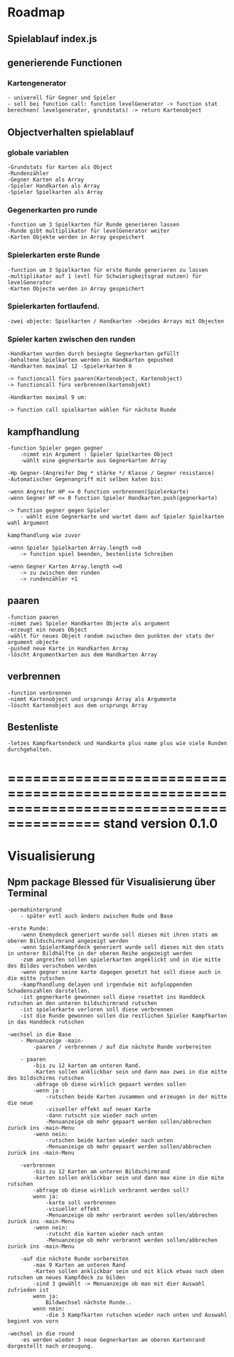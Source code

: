 # Roadmap

## Spielablauf index.js

## generierende Functionen

### Kartengenerator

    - univerell für Gegner und Spieler
    - soll bei function call: function levelGenerator -> function stat berechnen( levelgenerator, grundstats) -> return Kartenobject

## Objectverhalten spielablauf

### globale variablen

    -Grundstats für Karten als Object
    -Rundenzähler
    -Gegner Karten als Array
    -Spieler Handkarten als Array
    -Spieler Spielkarten als Array

### Gegenerkarten pro runde

    -function um 3 Spielkarten für Runde generieren lassen
    -Runde gibt multiplikator für levelGenerator weiter
    -Karten Objekte werden in Array gespeichert

### Spielerkarten erste Runde

    -function um 3 Spielkarten für erste Runde generieren zu lassen
    -multiplikator auf 1 (evtl für Schwierigkeitsgrad nutzen) für levelGenerator
    -Karten Objecte werden in Array gespeichert

### Spielerkarten fortlaufend.

    -zwei objecte: Spielkarten / Handkarten ->beides Arrays mit Objecten

### Spieler karten zwischen den runden

    -Handkarten wurden durch besiegte Gegnerkarten gefüllt
    -behaltene Spielkarten werden in Handkarten gepushed
    -Handkarten maximal 12 -Spielerkarten 0

    -> functioncall fürs paaren(Kartenobject, Kartenobject)
    -> functioncall fürs verbrennen(kartenobjekt)

    -Handkarten maximal 9 um:

    -> function call spielkarten wählen für nächste Runde

## kampfhandlung

    -function Spieler gegen gegner
        -nimmt ein Argument : Spieler Spielkarten Object
        -wählt eine gegnerkarte aus Gegnerkarten Array

    -Hp Gegner-(Angreifer Dmg * stärke */ Klasse / Gegner resistance)
    -Automatischer Gegenangriff mit selben katen bis:

    -wenn Angreifer HP <= 0 function verbrennen(Spielerkarte)
    -wenn Gegner HP <= 0 function Spieler Handkarten.push(gegnerkarte)

    -> function gegner gegen Spieler
        - wählt eine Gegnerkarte und wartet dann auf Spieler Spielkarten wahl Argument

    kampfhandlung wie zuvor

    -wenn Spieler Spielkarten Array.length <=0
        -> function spiel beenden, bestenliste Schreiben

    -wenn Gegner Karten Array.length <=0
        -> zu zwischen den runden
        -> rundenzähler +1

## paaren

    -function paaren
    -nimmt zwei Spieler Handkarten Objecte als argument
    -erzeugt ein neues Object
    -wählt für neues Object random zwischen den punkten der stats der argument objecte
    -pushed neue Karte in Handkarten Array
    -löscht Argumentkarten aus dem Handkarten Array

## verbrennen

    -function verbrennen
    -nimmt Kartenobject und ursprungs Array als Argumente
    -löscht Kartenobject aus dem ursprungs Array

## Bestenliste

    -letzes Kampfkartendeck und Handkarte plus name plus wie viele Runden durchgehalten.

=========================================================================================
stand version 0.1.0
=========================================================================================

# Visualisierung

## Npm package Blessed für Visualisierung über Terminal

    -permahintergrund
        - später evtl auch ändern zwischen Rude und Base

    -erste Runde:
        -wenn Enemydeck generiert wurde soll dieses mit ihren stats am oberen Bildschirmrand angezeigt werden
        -wenn SpielerKampfdeck generiert wurde soll dieses mit den stats in unterer Bildhälfte in der oberen Reihe angezeigt werden
        -zum angreifen sollen spielerkarten angeklickt und in die mitte des Bildes verschoben werden
        -wenn gegner seine karte dagegen gesetzt hat soll diese auch in die mitte rutschen
        -kampfhandlung delayen und irgendwie mit aufploppenden Schadenszahlen darstellen.
        -ist gegnerkarte gewonnen soll diese resettet ins Handdeck rutschen an den unteren bildschirmrand rutschen
        -ist spielerkarte verloren soll diese verbrennen
        -ist die Runde gewonnen sollen die restlichen Spieler Kampfkarten in das Handdeck rutschen

    -wechsel in die Base
        - Menuanzeige -main-
            -paaren / verbrennen / auf die nächste Runde vorbereiten

        - paaren
            -bis zu 12 karten am unteren Rand.
            -Karten sollen anklickbar sein und dann max zwei in die mitte des bildschirms rutschen
            -abfrage ob diese wirklich gepaart werden sollen
            -wenn ja :
                -rutschen beide Karten zusammen und erzeugen in der mitte die neue
                -visueller effekt auf neuer Karte
                -dann rutscht sie wieder nach unten
                -Menuanzeige ob mehr gepaart werden sollen/abbrechen zurück ins -main-Menu
            -wenn nein:
                -rutschen beide karten wieder nach unten
                -Menuanzeige ob mehr gepaart werden sollen/abbrechen zurück ins -main-Menu

        -verbrennen
            -bis zu 12 Karten am unteren Bildschirmrand
            -karten sollen anklickbar sein und dann max eine in die mite rutschen
            -abfrage ob diese wirklich verbrannt werden soll?
            wenn ja:
                -karte soll verbrennen
                -visueller effekt
                -Menuanzeige ob mehr verbrannt werden sollen/abbrechen zurück ins -main-Menu
            -wenn nein:
                -rutscht die karten wieder nach unten
                -Menuanzeige ob mehr verbrannt werden sollen/abbrechen zurück ins -main-Menu

        -auf die nächste Runde vorbereiten
            -max 9 Karten am unteren Rand
            -Karten sollen anklickbar sein und mit klick etwas nach oben rutschen um neues Kampfdeck zu bilden
            -sind 3 gewählt -> Menuanzeige ob man mit dier Auswahl zufrieden ist
            wenn ja:
                Bildwechsel nächste Runde..
            wenn nein:
                -die 3 Kampfkarten rutschen wieder nach unten und Auswahl beginnt von vorn

    -wechsel in die round
        -es werden wieder 3 neue Gegnerkarten am oberen Kartenrand dargestellt nach erzeugung.
